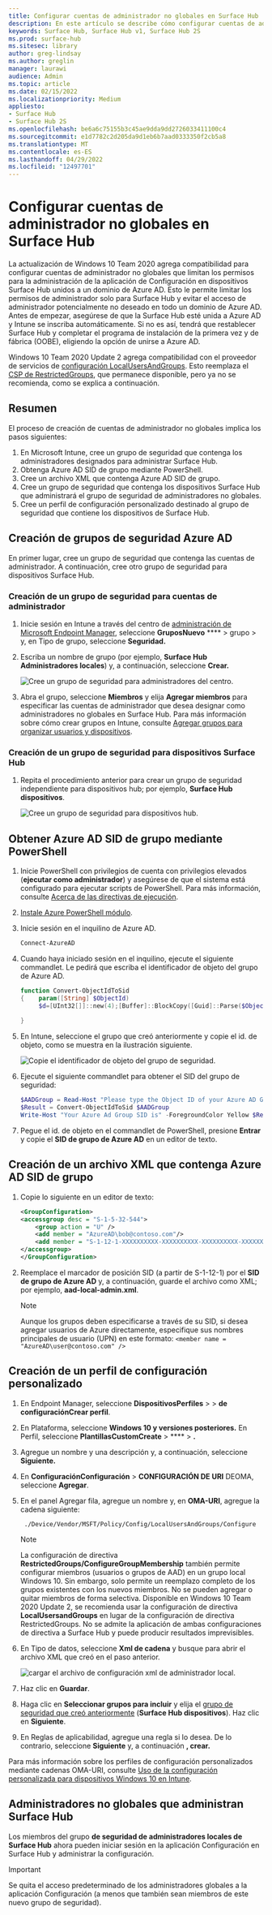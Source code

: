 ```yaml
---
title: Configurar cuentas de administrador no globales en Surface Hub
description: En este artículo se describe cómo configurar cuentas de administrador no globales para administrar Surface Hub y Surface Hub 2S.
keywords: Surface Hub, Surface Hub v1, Surface Hub 2S
ms.prod: surface-hub
ms.sitesec: library
author: greg-lindsay
ms.author: greglin
manager: laurawi
audience: Admin
ms.topic: article
ms.date: 02/15/2022
ms.localizationpriority: Medium
appliesto:
- Surface Hub
- Surface Hub 2S
ms.openlocfilehash: be6a6c75155b3c45ae9dda9dd2726033411100c4
ms.sourcegitcommit: e1d7782c2d205da9d1eb6b7aad0333350f2cb5a8
ms.translationtype: MT
ms.contentlocale: es-ES
ms.lasthandoff: 04/29/2022
ms.locfileid: "12497701"
---
```

# <a name="configure-non-global-admin-accounts-on-surface-hub"></a>Configurar cuentas de administrador no globales en Surface Hub

La actualización de Windows 10 Team 2020 agrega compatibilidad para configurar cuentas de administrador no globales que limitan los permisos para la administración de la aplicación de Configuración en dispositivos Surface Hub unidos a un dominio de Azure AD. Esto le permite limitar los permisos de administrador solo para Surface Hub y evitar el acceso de administrador potencialmente no deseado en todo un dominio de Azure AD. Antes de empezar, asegúrese de que la Surface Hub esté unida a Azure AD y Intune se inscriba automáticamente. Si no es así, tendrá que restablecer Surface Hub y completar el programa de instalación de la primera vez y de fábrica (OOBE), eligiendo la opción de unirse a Azure AD.

Windows 10 Team 2020 Update 2 agrega compatibilidad con el proveedor de servicios de [configuración LocalUsersAndGroups](/windows/client-management/mdm/policy-csp-localusersandgroups). Esto reemplaza el [CSP de RestrictedGroups](/windows/client-management/mdm/policy-csp-restrictedgroups), que permanece disponible, pero ya no se recomienda, como se explica a continuación.

## <a name="summary"></a>Resumen

El proceso de creación de cuentas de administrador no globales implica los pasos siguientes:

1. En Microsoft Intune, cree un grupo de seguridad que contenga los administradores designados para administrar Surface Hub.
2. Obtenga Azure AD SID de grupo mediante PowerShell.
3. Cree un archivo XML que contenga Azure AD SID de grupo.
4. Cree un grupo de seguridad que contenga los dispositivos Surface Hub que administrará el grupo de seguridad de administradores no globales. 
5. Cree un perfil de configuración personalizado destinado al grupo de seguridad que contiene los dispositivos de Surface Hub.

## <a name="create-azure-ad-security-groups"></a>Creación de grupos de seguridad Azure AD

En primer lugar, cree un grupo de seguridad que contenga las cuentas de administrador. A continuación, cree otro grupo de seguridad para dispositivos Surface Hub.  

### <a name="create-security-group-for-admin-accounts"></a>Creación de un grupo de seguridad para cuentas de administrador

1. Inicie sesión en Intune a través del centro de [administración de Microsoft Endpoint Manager](https://go.microsoft.com/fwlink/?linkid=2109431), seleccione **GruposNuevo** **** >  grupo > y, en Tipo de grupo, seleccione **Seguridad.**
2. Escriba un nombre de grupo (por ejemplo, **Surface Hub Administradores locales**) y, a continuación, seleccione **Crear.**

     ![Cree un grupo de seguridad para administradores del centro.](images/sh-create-sec-group.png)

3. Abra el grupo, seleccione **Miembros** y elija **Agregar miembros** para especificar las cuentas de administrador que desea designar como administradores no globales en Surface Hub. Para más información sobre cómo crear grupos en Intune, consulte [Agregar grupos para organizar usuarios y dispositivos](/mem/intune/fundamentals/groups-add).

### <a name="create-security-group-for-surface-hub-devices"></a>Creación de un grupo de seguridad para dispositivos Surface Hub

1. Repita el procedimiento anterior para crear un grupo de seguridad independiente para dispositivos hub; por ejemplo, **Surface Hub dispositivos**.

     ![Cree un grupo de seguridad para dispositivos hub.](images/sh-create-sec-group-devices.png)

## <a name="obtain-azure-ad-group-sid-using-powershell"></a>Obtener Azure AD SID de grupo mediante PowerShell

1. Inicie PowerShell con privilegios de cuenta con privilegios elevados (**ejecutar como administrador**) y asegúrese de que el sistema está configurado para ejecutar scripts de PowerShell. Para más información, consulte [Acerca de las directivas de ejecución](/powershell/module/microsoft.powershell.core/about/about_execution_policies?).
2. [Instale Azure PowerShell módulo](/powershell/azure/install-az-ps).
3. Inicie sesión en el inquilino de Azure AD.

    ```powershell
    Connect-AzureAD
    ```

4. Cuando haya iniciado sesión en el inquilino, ejecute el siguiente commandlet. Le pedirá que escriba el identificador de objeto del grupo de Azure AD.

    ```powershell
    function Convert-ObjectIdToSid
    {    param([String] $ObjectId)   
         $d=[UInt32[]]::new(4);[Buffer]::BlockCopy([Guid]::Parse($ObjectId).ToByteArray(),0,$d,0,16);"S-1-12-1-$d".Replace(' ','-')
      
    }
    ```

5. En Intune, seleccione el grupo que creó anteriormente y copie el id. de objeto, como se muestra en la ilustración siguiente.

     ![Copie el identificador de objeto del grupo de seguridad.](images/sh-objectid.png)

6. Ejecute el siguiente commandlet para obtener el SID del grupo de seguridad:

    ```powershell
    $AADGroup = Read-Host "Please type the Object ID of your Azure AD Group"
    $Result = Convert-ObjectIdToSid $AADGroup
    Write-Host "Your Azure Ad Group SID is" -ForegroundColor Yellow $Result
    ```

7. Pegue el id. de objeto en el commandlet de PowerShell, presione **Entrar** y copie el **SID de grupo de Azure AD** en un editor de texto.

## <a name="create-xml-file-containing-azure-ad-group-sid"></a>Creación de un archivo XML que contenga Azure AD SID de grupo

1. Copie lo siguiente en un editor de texto:

    ```xml
    <GroupConfiguration>
    <accessgroup desc = "S-1-5-32-544">
        <group action = "U" />
        <add member = "AzureAD\bob@contoso.com"/>
        <add member = "S-1-12-1-XXXXXXXXXX-XXXXXXXXXX-XXXXXXXXXX-XXXXXXXXXX"/>
    </accessgroup>
    </GroupConfiguration>
    ```
2. Reemplace el marcador de posición SID (a partir de S-1-12-1) por el **SID de grupo de Azure AD** y, a continuación, guarde el archivo como XML; por ejemplo, **aad-local-admin.xml**.

      > [!NOTE]
      > Aunque los grupos deben especificarse a través de su SID, si desea agregar usuarios de Azure directamente, especifique sus nombres principales de usuario (UPN) en este formato: `<member name = "AzureAD\user@contoso.com" />`

## <a name="create-custom-configuration-profile"></a>Creación de un perfil de configuración personalizado

1. En Endpoint Manager, seleccione **DispositivosPerfiles** >  >  **de** **configuraciónCrear perfil**.
2. En Plataforma, seleccione **Windows 10 y versiones posteriores.** En Perfil, seleccione **PlantillasCustomCreate** > **** > **.**
3. Agregue un nombre y una descripción y, a continuación, seleccione **Siguiente.**
4. En **ConfiguraciónConfiguración** >  **CONFIGURACIÓN DE URI** DEOMA, seleccione **Agregar**.
5. En el panel Agregar fila, agregue un nombre y, en     **OMA-URI**, agregue la cadena siguiente:

    ```OMA-URI
     ./Device/Vendor/MSFT/Policy/Config/LocalUsersAndGroups/Configure
    ```

   > [!NOTE]
   > La configuración de directiva **RestrictedGroups/ConfigureGroupMembership** también permite configurar miembros (usuarios o grupos de AAD) en un grupo local Windows 10. Sin embargo, solo permite un reemplazo completo de los grupos existentes con los nuevos miembros. No se pueden agregar o quitar miembros de forma selectiva.  Disponible en Windows 10 Team 2020 Update 2, se recomienda usar la configuración de directiva **LocalUsersandGroups** en lugar de la configuración de directiva RestrictedGroups. No se admite la aplicación de ambas configuraciones de directiva a Surface Hub y puede producir resultados imprevisibles.

6. En Tipo de datos, seleccione **Xml de cadena** y busque para abrir el archivo XML que creó en el paso anterior.

     ![cargar el archivo de configuración xml de administrador local.](images/sh-local-admin-config.png)

7. Haz clic en **Guardar**.
8. Haga clic en **Seleccionar grupos para incluir** y elija el [grupo de seguridad que creó anteriormente](#create-security-group-for-surface-hub-devices) (**Surface Hub dispositivos**). Haz clic en **Siguiente**.
9. En Reglas de aplicabilidad, agregue una regla si lo desea. De lo contrario, seleccione **Siguiente** y, a continuación **, crear.**

Para más información sobre los perfiles de configuración personalizados mediante cadenas OMA-URI, consulte [Uso de la configuración personalizada para dispositivos Windows 10 en Intune](/mem/intune/configuration/custom-settings-windows-10).

## <a name="non-global-admins-managing-surface-hub"></a>Administradores no globales que administran Surface Hub

Los miembros del grupo **de seguridad de administradores locales de Surface Hub** ahora pueden iniciar sesión en la aplicación Configuración en Surface Hub y administrar la configuración.

> [!IMPORTANT]
> Se quita el acceso predeterminado de los administradores globales a la aplicación Configuración (a menos que también sean miembros de este nuevo grupo de seguridad).
